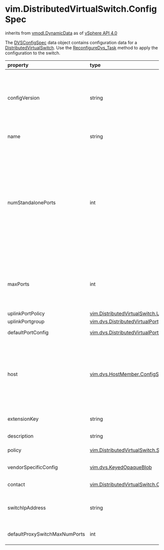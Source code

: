 vim.DistributedVirtualSwitch.ConfigSpec
=======================================
inherits from [vmodl.DynamicData](docs/vmodl.DynamicData.md)
as of [vSphere API 4.0](vim.version.md#vim.version.version5)


The <a href="vim.DistributedVirtualSwitch.ConfigSpec.md">DVSConfigSpec</a>  data object contains configuration data for a  <a href="vim.DistributedVirtualSwitch.md">DistributedVirtualSwitch</a>.  Use the <a href="vim.DistributedVirtualSwitch.md#reconfigure">ReconfigureDvs_Task</a>  method to apply the configuration to the  switch.

| property | type | optional | priv | desc |
|:---------|:-----|:---------|:-----|:-----|
| configVersion | string | true | None | The version string of the configuration that this spec is trying to   change. This property is required in reconfiguring a switch   and should be set to the same value as   <a href="vim.DistributedVirtualSwitch.ConfigInfo.md#configVersion">configVersion</a>.   This property is ignored during switch creation. |
| name | string | true | None | The name of the switch. Must be unique in the parent folder. |
| numStandalonePorts | int | true | None | The number of standalone ports in the switch. Standalone ports are   ports that do not belong to any portgroup. If set to a number larger   than number of existing standalone ports in the switch, new ports get   created to meet the number. If set to a number smaller than the number   of existing standalone ports, free ports (uplink ports excluded) are   deleted to meet the number. If the set number cannot be met by   deleting free standalone ports, a fault is raised. |
| maxPorts | int | true | None | The maximum number of DistributedVirtualPorts allowed in the switch.   If specified in a reconfigure operation, this number cannot be smaller   than the number of existing DistributedVirtualPorts. |
| uplinkPortPolicy | [vim.DistributedVirtualSwitch.UplinkPortPolicy](vim.DistributedVirtualSwitch.UplinkPortPolicy.md "vim.DistributedVirtualSwitch.UplinkPortPolicy") | true | None | The uplink port policy. |
| uplinkPortgroup | [vim.dvs.DistributedVirtualPortgroup](vim.dvs.DistributedVirtualPortgroup.md "vim.dvs.DistributedVirtualPortgroup") | true | None | The uplink portgroups. |
| defaultPortConfig | [vim.dvs.DistributedVirtualPort.Setting](vim.dvs.DistributedVirtualPort.Setting.md "vim.dvs.DistributedVirtualPort.Setting") | true | None | The default configuration for ports. |
| host | [vim.dvs.HostMember.ConfigSpec](vim.dvs.HostMember.ConfigSpec.md "vim.dvs.HostMember.ConfigSpec") | true | None | The host member specification. A particular host should have only one entry   in this array. Duplicate entries for the same host will raise a fault.   The host version should be compatible with the version of   <a href="vim.DistributedVirtualSwitch.md">DistributedVirtualSwitch</a>. Use   <a href="vim.dvs.DistributedVirtualSwitchManager.md#checkCompatibility">QueryDvsCheckCompatibility</a>   to check for compatibility. |
| extensionKey | string | true | None | The key of the extension registered by a remote server that   controls the switch. |
| description | string | true | None | Set the description string of the switch. |
| policy | [vim.DistributedVirtualSwitch.SwitchPolicy](vim.DistributedVirtualSwitch.SwitchPolicy.md "vim.DistributedVirtualSwitch.SwitchPolicy") | true | None | The usage policy of the switch. |
| vendorSpecificConfig | [vim.dvs.KeyedOpaqueBlob](vim.dvs.KeyedOpaqueBlob.md "vim.dvs.KeyedOpaqueBlob") | true | None | Set the opaque blob that stores vendor specific configuration. |
| contact | [vim.DistributedVirtualSwitch.ContactInfo](vim.DistributedVirtualSwitch.ContactInfo.md "vim.DistributedVirtualSwitch.ContactInfo") | true | None | Set the human operator contact information. |
| switchIpAddress | string | true | None | IP address for the switch, specified using IPv4 dot notation. The   utility of this address is defined by other switch features. |
| defaultProxySwitchMaxNumPorts | int | true | None | The default host proxy switch maximum port number |


